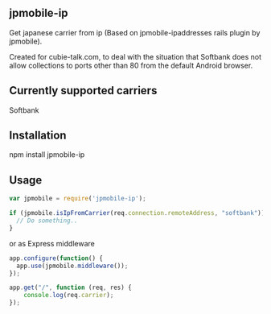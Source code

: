 ## jpmobile-ip

Get japanese carrier from ip (Based on jpmobile-ipaddresses rails plugin by jpmobile).

Created for cubie-talk.com, to deal with the situation that Softbank does not allow collections to ports other than 80 from the default Android browser.

## Currently supported carriers

Softbank

## Installation

npm install jpmobile-ip

## Usage

```js
var jpmobile = require('jpmobile-ip');

if (jpmobile.isIpFromCarrier(req.connection.remoteAddress, "softbank")) {
  // Do something..
}

```

or as Express middleware

```js
app.configure(function() {
  app.use(jpmobile.middleware());
});

app.get("/", function (req, res) {
    console.log(req.carrier);
});
```